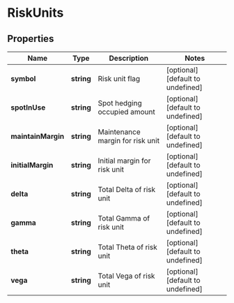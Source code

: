 # RiskUnits

## Properties

Name | Type | Description | Notes
------------ | ------------- | ------------- | -------------
**symbol** | **string** | Risk unit flag | [optional] [default to undefined]
**spotInUse** | **string** | Spot hedging occupied amount | [optional] [default to undefined]
**maintainMargin** | **string** | Maintenance margin for risk unit | [optional] [default to undefined]
**initialMargin** | **string** | Initial margin for risk unit | [optional] [default to undefined]
**delta** | **string** | Total Delta of risk unit | [optional] [default to undefined]
**gamma** | **string** | Total Gamma of risk unit | [optional] [default to undefined]
**theta** | **string** | Total Theta of risk unit | [optional] [default to undefined]
**vega** | **string** | Total Vega of risk unit | [optional] [default to undefined]

